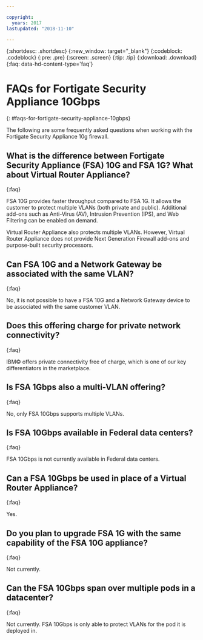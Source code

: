 ```yaml
---

copyright:
  years: 2017
lastupdated: "2018-11-10"

---
```


{:shortdesc: .shortdesc}
{:new_window: target="_blank"}
{:codeblock: .codeblock}
{:pre: .pre}
{:screen: .screen}
{:tip: .tip}
{:download: .download}
{:faq: data-hd-content-type='faq'}

# FAQs for Fortigate Security Appliance 10Gbps
{: #faqs-for-fortigate-security-appliance-10gbps}

The following are some frequently asked questions when working with the Fortigate Security Appliance 10g firewall.

## What is the difference between Fortigate Security Appliance (FSA) 10G and FSA 1G? What about Virtual Router Appliance?
{:faq}

FSA 10G provides faster throughput compared to FSA 1G. It allows the customer to protect multiple VLANs (both private and public). Additional add-ons such as Anti-Virus (AV), Intrusion Prevention (IPS), and Web Filtering can be enabled on demand.

Virtual Router Appliance also protects multiple VLANs. However, Virtual Router Appliance does not provide Next Generation Firewall add-ons and purpose-built security processors.

## Can FSA 10G and a Network Gateway be associated with the same VLAN?
{:faq}

No, it is not possible to have a FSA 10G and a Network Gateway device to be associated with the same customer VLAN.

## Does this offering charge for private network connectivity?
{:faq}

IBM© offers private connectivity free of charge, which is one of our key differentiators in the marketplace.

## Is FSA 1Gbps also a multi-VLAN offering?
{:faq}

No, only FSA 10Gbps supports multiple VLANs.

## Is FSA 10Gbps available in Federal data centers?
{:faq}

FSA 10Gbps is not currently available in Federal data centers.

## Can a FSA 10Gbps be used in place of a Virtual Router Appliance?
{:faq}

Yes.

## Do you plan to upgrade FSA 1G with the same capability of the FSA 10G appliance?
{:faq}

Not currently.

## Can the FSA 10Gbps span over multiple pods in a datacenter?
{:faq}

Not currently. FSA 10Gbps is only able to protect VLANs for the pod it is deployed in.